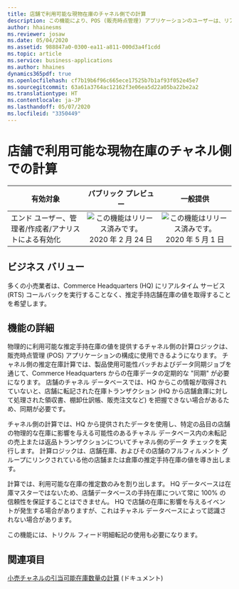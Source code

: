 ```yaml
---
title: 店舗で利用可能な現物在庫のチャネル側での計算
description: この機能により、POS (販売時点管理) アプリケーションのユーザーは、リアルタイムのサービス呼び出しを使用しなくても、店舗の手持在庫データにアクセスできるようになります。
author: hhainesms
ms.reviewer: josaw
ms.date: 05/04/2020
ms.assetid: 988847a0-0300-ea11-a811-000d3a4f1cdd
ms.topic: article
ms.service: business-applications
ms.author: hhaines
dynamics365pdf: true
ms.openlocfilehash: cf7b19b6f96c665ece17525b7b1af93f052e45e7
ms.sourcegitcommit: 63a61a3764ac12162f3e06ea5d22a05ba22be2a2
ms.translationtype: HT
ms.contentlocale: ja-JP
ms.lasthandoff: 05/07/2020
ms.locfileid: "3350449"
---
```

# <a name="channel-side-calculations-for-available-physical-inventory-for-stores"></a>店舗で利用可能な現物在庫のチャネル側での計算


| 有効対象    |  パブリック プレビュー | 一般提供 | 
| ---------- | :----------: |:----------: |
|エンド ユーザー、管理者/作成者/アナリストによる有効化|![この機能はリリース済みです。](/dynamics365-release-plan/media/green-checkmark.png "この機能はリリース済みです。") 2020 年 2 月 24 日| ![この機能はリリース済みです。](/dynamics365-release-plan/media/green-checkmark.png "この機能はリリース済みです。") 2020 年 5 月 1 日|


## <a name="business-value"></a>ビジネス バリュー
<!-- bv start -->
多くの小売業者は、Commerce Headquarters (HQ) にリアルタイム サービス (RTS) コールバックを実行することなく、推定手持店舗在庫の値を取得することを希望します。
<!-- bv end -->



## <a name="feature-details"></a>機能の詳細
<!--feature detail start -->
物理的に利用可能な推定手持在庫の値を提供するチャネル側の計算ロジックは、販売時点管理 (POS) アプリケーションの構成に使用できるようになります。 チャネル側の推定在庫計算では、製品使用可能性バッチおよびデータ同期ジョブを通じて、Commerce Headquarters からの在庫データの定期的な "同期" が必要になります。 店舗のチャネル データベースでは、HQ からこの情報が取得されていないと、店舗に転記された在庫トランザクション (HQ から店舗倉庫に対して処理された領収書、棚卸仕訳帳、販売注文など) を把握できない場合があるため、同期が必要です。

チャネル側の計算では、HQ から提供されたデータを使用し、特定の品目の店舗の物理的な在庫に影響を与える可能性のあるチャネル データベース内の未転記の売上または返品トランザクションについてチャネル側のデータ チェックを実行します。 計算ロジックは、店舗在庫、およびその店舗のフルフィルメント グループにリンクされている他の店舗または倉庫の推定手持在庫の値を導き出します。

計算では、利用可能な在庫の推定数のみを割り出します。 HQ データベースは在庫マスターではないため、店舗データベースの手持在庫について常に 100% の信頼性を保証することはできません。 HQ で店舗の在庫に影響を与えるイベントが発生する場合がありますが、これはチャネル データベースによって認識されない場合があります。

この機能には、トリクル フィード明細転記の使用も必要になります。
<!--feature detail end -->










## <a name="see-also"></a>関連項目

<!--docs start-->
[小売チャネルの引当可能在庫数量の計算](https://docs.microsoft.com/dynamics365/commerce/calculated-inventory-retail-channels) (ドキュメント)
<!--docs end-->
